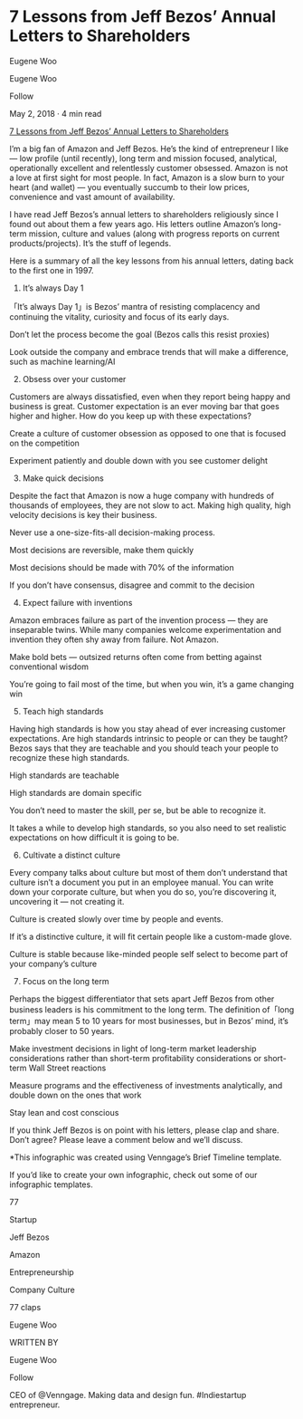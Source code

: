 # 7 Lessons from Jeff Bezos’ Annual Letters to Shareholders

Eugene Woo

Eugene Woo

Follow

May 2, 2018 · 4 min read

[7 Lessons from Jeff Bezos’ Annual Letters to Shareholders](https://medium.com/@wooyi/7-lessons-from-jeff-bezos-annual-letters-to-shareholders-d2b795201c16)

I’m a big fan of Amazon and Jeff Bezos. He’s the kind of entrepreneur I like — low profile (until recently), long term and mission focused, analytical, operationally excellent and relentlessly customer obsessed. Amazon is not a love at first sight for most people. In fact, Amazon is a slow burn to your heart (and wallet) — you eventually succumb to their low prices, convenience and vast amount of availability.

I have read Jeff Bezos’s annual letters to shareholders religiously since I found out about them a few years ago. His letters outline Amazon’s long-term mission, culture and values (along with progress reports on current products/projects). It’s the stuff of legends.

Here is a summary of all the key lessons from his annual letters, dating back to the first one in 1997.

1. It’s always Day 1

「It’s always Day 1」is Bezos’ mantra of resisting complacency and continuing the vitality, curiosity and focus of its early days.

Don’t let the process become the goal (Bezos calls this resist proxies)

Look outside the company and embrace trends that will make a difference, such as machine learning/AI

2. Obsess over your customer

Customers are always dissatisfied, even when they report being happy and business is great. Customer expectation is an ever moving bar that goes higher and higher. How do you keep up with these expectations?

Create a culture of customer obsession as opposed to one that is focused on the competition

Experiment patiently and double down with you see customer delight

3. Make quick decisions

Despite the fact that Amazon is now a huge company with hundreds of thousands of employees, they are not slow to act. Making high quality, high velocity decisions is key their business.

Never use a one-size-fits-all decision-making process.

Most decisions are reversible, make them quickly

Most decisions should be made with 70% of the information

If you don’t have consensus, disagree and commit to the decision

4. Expect failure with inventions

Amazon embraces failure as part of the invention process — they are inseparable twins. While many companies welcome experimentation and invention they often shy away from failure. Not Amazon.

Make bold bets — outsized returns often come from betting against conventional wisdom

You’re going to fail most of the time, but when you win, it’s a game changing win

5. Teach high standards

Having high standards is how you stay ahead of ever increasing customer expectations. Are high standards intrinsic to people or can they be taught? Bezos says that they are teachable and you should teach your people to recognize these high standards.

High standards are teachable

High standards are domain specific

You don’t need to master the skill, per se, but be able to recognize it.

It takes a while to develop high standards, so you also need to set realistic expectations on how difficult it is going to be.

6. Cultivate a distinct culture

Every company talks about culture but most of them don’t understand that culture isn’t a document you put in an employee manual. You can write down your corporate culture, but when you do so, you’re discovering it, uncovering it — not creating it.

Culture is created slowly over time by people and events.

If it’s a distinctive culture, it will fit certain people like a custom-made glove.

Culture is stable because like-minded people self select to become part of your company’s culture

7. Focus on the long term

Perhaps the biggest differentiator that sets apart Jeff Bezos from other business leaders is his commitment to the long term. The definition of「long term」may mean 5 to 10 years for most businesses, but in Bezos’ mind, it’s probably closer to 50 years.

Make investment decisions in light of long-term market leadership considerations rather than short-term profitability considerations or short-term Wall Street reactions

Measure programs and the effectiveness of investments analytically, and double down on the ones that work

Stay lean and cost conscious

If you think Jeff Bezos is on point with his letters, please clap and share. Don’t agree? Please leave a comment below and we’ll discuss.

*This infographic was created using Venngage’s Brief Timeline template.

If you’d like to create your own infographic, check out some of our infographic templates.

77

Startup

Jeff Bezos

Amazon

Entrepreneurship

Company Culture

77 claps

Eugene Woo

WRITTEN BY

Eugene Woo

Follow

CEO of @Venngage. Making data and design fun. #Indiestartup entrepreneur.

